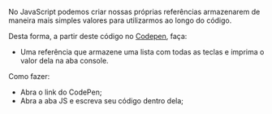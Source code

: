 No JavaScript podemos criar nossas próprias referências armazenarem de maneira mais simples valores para utilizarmos ao longo do código.

Desta forma, a partir deste código no [Codepen](https://codepen.io/vanessametonini/pen/eYEVEqR), faça:
- Uma referência que armazene uma lista com todas as teclas e imprima o valor dela na aba console.

Como fazer:
- Abra o link do CodePen;
- Abra a aba JS e escreva seu código dentro dela;